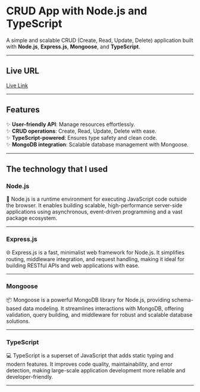 

# **CRUD App with Node.js and TypeScript**

A simple and scalable CRUD (Create, Read, Update, Delete) application built with **Node.js**, **Express.js**, **Mongoose**, and **TypeScript**.

---

## **Live URL**
[Live Link](https://level-2-a2-psi.vercel.app/)   

---

## **Features**
✨ **User-friendly API**: Manage resources effortlessly.  
✨ **CRUD operations**: Create, Read, Update, Delete with ease.  
✨ **TypeScript-powered**: Ensures type safety and clean code.  
✨ **MongoDB integration**: Scalable database management with Mongoose.

---

## **The technology that I used**

### **Node.js**  
🚀 Node.js is a runtime environment for executing JavaScript code outside the browser. It enables building scalable, high-performance server-side applications using asynchronous, event-driven programming and a vast package ecosystem.

---

### **Express.js**  
🌐 Express.js is a fast, minimalist web framework for Node.js. It simplifies routing, middleware integration, and request handling, making it ideal for building RESTful APIs and web applications with ease.

---

### **Mongoose**  
📦 Mongoose is a powerful MongoDB library for Node.js, providing schema-based data modeling. It streamlines interactions with MongoDB, offering validation, query building, and middleware for robust and scalable database solutions.

---

### **TypeScript**  
💻 TypeScript is a superset of JavaScript that adds static typing and modern features. It improves code quality, maintainability, and error detection, making large-scale application development more reliable and developer-friendly.

---




